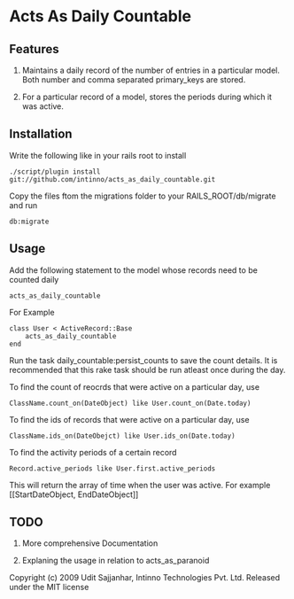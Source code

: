 Acts As Daily Countable
=======================

Features
--------

1. Maintains a daily record of the number of entries in a particular model. Both number and comma separated primary_keys are stored.

2. For a particular record of a model, stores the periods during which it was active.


Installation
------------

Write the following like in your rails root to install

	./script/plugin install git://github.com/intinno/acts_as_daily_countable.git

Copy the files ftom the migrations folder to your RAILS_ROOT/db/migrate and run

	db:migrate


Usage
-----

Add the following statement to the model whose records need to be counted daily 

	acts_as_daily_countable 

For Example

	class User < ActiveRecord::Base
		acts_as_daily_countable
	end

Run the task daily_countable:persist_counts to save the count details. 
It is recommended that this rake task should be run atleast once during the day.

To find the count of reocrds that were active on a particular day, use
	
	ClassName.count_on(DateObject) like User.count_on(Date.today)


To find the ids of records that were active on a particular day, use

	ClassName.ids_on(DateObejct) like User.ids_on(Date.today)


To find the activity periods of a certain record
	
	Record.active_periods like User.first.active_periods

This will return the array of time when the user was active. For example [[StartDateObject, EndDateObject]]



TODO
----

1. More comprehensive Documentation

2. Explaning the usage in relation to acts_as_paranoid



Copyright (c) 2009 Udit Sajjanhar, Intinno Technologies Pvt. Ltd.
Released under the MIT license
